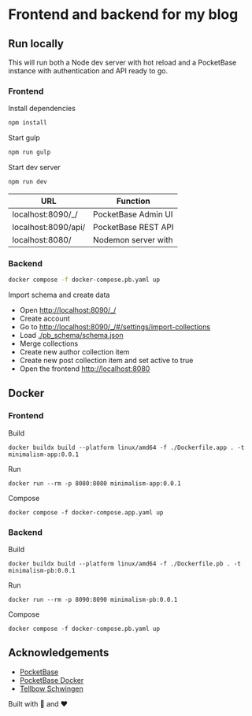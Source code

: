 # Frontend and backend for my blog

<!-- markdownlint-disable MD013 -->
<!-- markdownlint-disable MD024 -->

## Run locally

This will run both a Node dev server with hot reload and a PocketBase instance with authentication and API ready to go.

### Frontend

Install dependencies

```bash
npm install
```

Start gulp

```bash
npm run gulp
```

Start dev server

```bash
npm run dev
```

| URL                 | Function                       |
| ------------------- | ------------------------------ |
| localhost:8090/\_/  | PocketBase Admin UI            |
| localhost:8090/api/ | PocketBase REST API            |
| localhost:8080/     | Nodemon server with            |

### Backend

```bash
docker compose -f docker-compose.pb.yaml up
```

Import schema and create data

* Open <http://localhost:8090/_/>
* Create account
* Go to <http://localhost:8090/_/#/settings/import-collections>
* Load [./pb_schema/schema.json](./pb_schema/schema.json)
* Merge collections
* Create new author collection item
* Create new post collection item and set active to true
* Open the frontend <http://localhost:8080>

## Docker

### Frontend

Build

`docker buildx build --platform linux/amd64 -f ./Dockerfile.app . -t minimalism-app:0.0.1`

Run

`docker run --rm -p 8080:8080 minimalism-app:0.0.1`

Compose

`docker compose -f docker-compose.app.yaml up`

### Backend

Build

`docker buildx build --platform linux/amd64 -f ./Dockerfile.pb . -t minimalism-pb:0.0.1`

Run

`docker run --rm -p 8090:8090 minimalism-pb:0.0.1`

Compose

`docker compose -f docker-compose.pb.yaml up`

## Acknowledgements

* [PocketBase](https://github.com/pocketbase/pocketbase)
* [PocketBase Docker](https://github.com/muchobien/pocketbase-docker)
* [Tellbow Schwingen](https://github.com/tellbow/schwingen)

Built with 🐳 and ❤️
